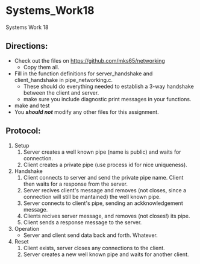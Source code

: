 # Systems_Work18
Systems Work 18

## Directions:

- Check out the files on https://github.com/mks65/networking
    - Copy them all.
- Fill in the function definitions for server_handshake and client_handshake in pipe_networking.c.
    - These should do everything needed to establish a 3-way handshake between the client and server.
    - make sure you include diagnostic print messages in your functions.
- make and test
- You ***should not*** modify any other files for this assignment.

## Protocol:

1. Setup
    1. Server creates a well known pipe (name is public) and waits for connection.
    2. Client creates a private pipe (use process id for nice uniqueness).
2. Handshake
    1. Client connects to server and send the private pipe name. Client then waits for a response from the server.
    2. Server recives client's message and removes (not closes, since a connection will still be mantained) the well known pipe.
    3. Server connects to client's pipe, sending an ackknowledgement message.
    4. Clients recives server message, and removes (not closes!) its pipe.
    5. Client sends a response message to the server.
3. Operation
    - Server and client send data back and forth. Whatever.
4. Reset
    1. Client exists, server closes any connections to the client.
    2. Server creates a new well known pipe and waits for another client.
